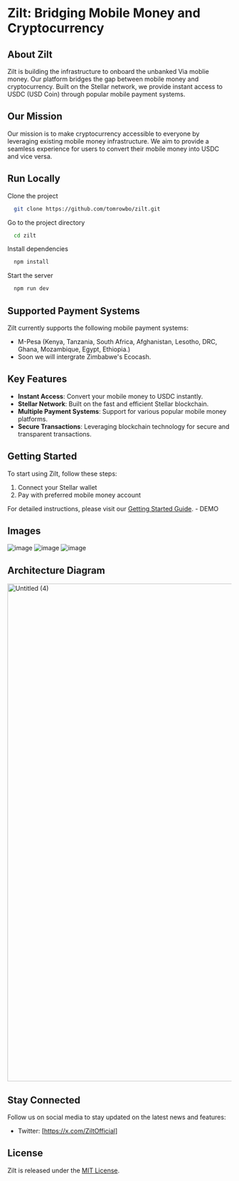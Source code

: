 # Zilt: Bridging Mobile Money and Cryptocurrency


## About Zilt

Zilt is building the infrastructure to onboard the unbanked Via moblie money. Our platform bridges the gap between mobile money and cryptocurrency. Built on the Stellar network, we provide instant access to USDC (USD Coin) through popular mobile payment systems.

## Our Mission

Our mission is to make cryptocurrency accessible to everyone by leveraging existing mobile money infrastructure. We aim to provide a seamless experience for users to convert their mobile money into USDC and vice versa.


## Run Locally

Clone the project

```bash
  git clone https://github.com/tomrowbo/zilt.git
```

Go to the project directory

```bash
  cd zilt
```

Install dependencies

```bash
  npm install
```

Start the server

```bash
  npm run dev
```

## Supported Payment Systems

Zilt currently supports the following mobile payment systems:

- M-Pesa (Kenya, Tanzania, South Africa, Afghanistan, Lesotho, DRC, Ghana, Mozambique, Egypt, Ethiopia.)
- Soon we will intergrate Zimbabwe's Ecocash.


## Key Features

- **Instant Access**: Convert your mobile money to USDC instantly.
- **Stellar Network**: Built on the fast and efficient Stellar blockchain.
- **Multiple Payment Systems**: Support for various popular mobile money platforms.
- **Secure Transactions**: Leveraging blockchain technology for secure and transparent transactions.


## Getting Started

To start using Zilt, follow these steps:

1. Connect your Stellar wallet
2. Pay with preferred mobile money account

For detailed instructions, please visit our [Getting Started Guide](link-to-guide). - DEMO

## Images
![image](https://github.com/user-attachments/assets/14fcdd5c-4512-490c-8782-16a769a459a3)
![image](https://github.com/user-attachments/assets/51edb201-c529-4f91-a1ff-d78a670ad328)
![image](https://github.com/user-attachments/assets/a5837e92-0481-4f4a-a047-c2e1ed8e5184)

## Architecture Diagram

<img width="1120" alt="Untitled (4)" src="https://github.com/user-attachments/assets/f758afe9-6493-4caf-b304-f9f79590d936">

## Stay Connected

Follow us on social media to stay updated on the latest news and features:

- Twitter: [https://x.com/ZiltOfficial]

## License

Zilt is released under the [MIT License](link-to-license).
